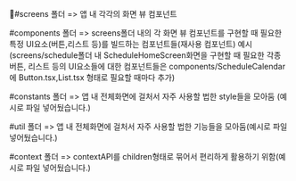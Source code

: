 #screens 폴더 => 앱 내 각각의 화면 뷰 컴포넌트 

#components 폴더 => screens폴더 내의 각 화면 뷰 컴포넌트를 구현할 때 필요한 특정 UI요소(버튼,리스트 등)를 빌드하는 컴포넌트들(재사용 컴포넌트) 
                  예시(screens/schedule폴더 내 ScheduleHomeScreen화면을 구현할 때 필요한 각종 버튼, 리스트 등의 UI요소들에 대한 컴포넌트들은 components/ScheduleCalendar에 Button.tsx,List.tsx 형태로 필요할 때마다 추가)

#constants 폴더 => 앱 내 전체화면에 걸처서 자주 사용할 법한 style들을 모아둠 (예시로 파일 넣어뒀습니다.)

#util 폴더 => 앱 내 전체화면에 걸처서 자주 사용할 법한 기능들을 모아둠(예시로 파일 넣어뒀습니다.)

#context 폴더 => contextAPI를 children형태로 묶어서 편리하게 활용하기 위함(예시로 파일 넣어뒀습니다.)


